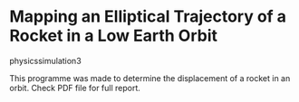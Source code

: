 # Mapping an Elliptical Trajectory of a Rocket in a Low Earth Orbit
physicssimulation3

This programme was made to determine the displacement of a rocket in an orbit.
Check PDF file for full report.
